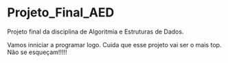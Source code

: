 # Projeto_Final_AED
Projeto final da disciplina de Algoritmia e Estruturas de Dados.

Vamos inniciar a programar logo.
Cuida que esse projeto vai ser o mais top.
Não se esqueçam!!!!!
